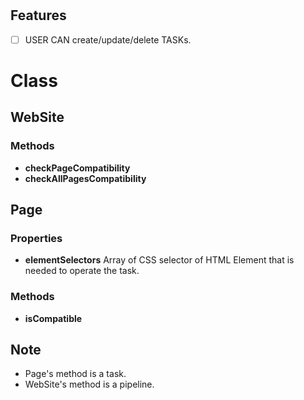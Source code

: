 #

## Features

- [ ] USER CAN create/update/delete TASKs.

# Class

## WebSite

### Methods

- **checkPageCompatibility**
- **checkAllPagesCompatibility**

## Page

### Properties

- **elementSelectors**
  Array of CSS selector of HTML Element that is needed to operate the task.

### Methods

- **isCompatible**

## Note

- Page's method is a task.
- WebSite's method is a pipeline.
